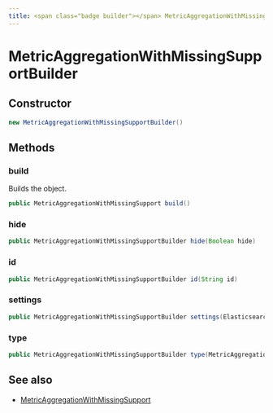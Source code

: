 ```yaml
---
title: <span class="badge builder"></span> MetricAggregationWithMissingSupportBuilder
---
```

# <span class="badge builder"></span> MetricAggregationWithMissingSupportBuilder

## Constructor

```java
new MetricAggregationWithMissingSupportBuilder()
```
## Methods

### <span class="badge object-method"></span> build

Builds the object.

```java
public MetricAggregationWithMissingSupport build()
```

### <span class="badge object-method"></span> hide

```java
public MetricAggregationWithMissingSupportBuilder hide(Boolean hide)
```

### <span class="badge object-method"></span> id

```java
public MetricAggregationWithMissingSupportBuilder id(String id)
```

### <span class="badge object-method"></span> settings

```java
public MetricAggregationWithMissingSupportBuilder settings(ElasticsearchMetricAggregationWithMissingSupportSettings settings)
```

### <span class="badge object-method"></span> type

```java
public MetricAggregationWithMissingSupportBuilder type(MetricAggregationType type)
```

## See also

 * <span class="badge object-type-class"></span> [MetricAggregationWithMissingSupport](./object-MetricAggregationWithMissingSupport.md)
